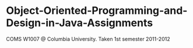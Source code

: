 Object-Oriented-Programming-and-Design-in-Java-Assignments
===========================================================

COMS W1007 @ Columbia University. Taken 1st semester 2011-2012